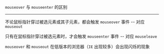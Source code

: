 ```mouseover``` 与 `mouseenter` 的区别

----

不论鼠标指针穿过被选元素或其子元素，都会触发 ```mouseover``` 事件 -- 对应 ```mouseout```

只有在鼠标指针穿过被选元素时，才会触发 ```mouseenter``` 事件 -- 对应 ```mouseleave```

```mouseover``` 和 ```mouseout``` 在低版本的浏览器（```IE``` 出现较多）会出现闪烁的现象
